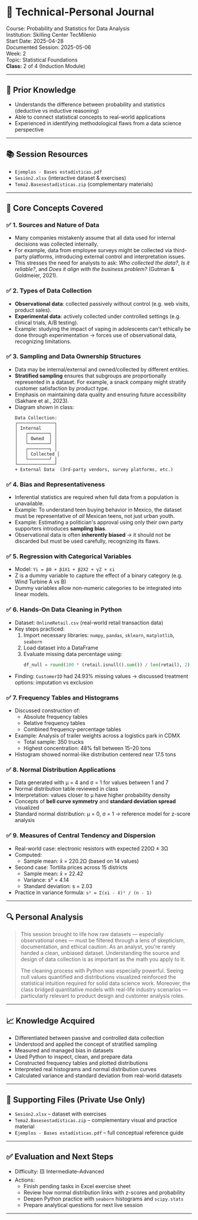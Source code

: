 # 🧠 Technical-Personal Journal  
Course: Probability and Statistics for Data Analysis  
Institution: Skilling Center TecMilenio  
Start Date: 2025-04-28  
Documented Session: 2025-05-06  
Week: 2  
Topic: Statistical Foundations  
**Class:** 2 of 4 (Induction Module) 

---

## 🧠 Prior Knowledge

* Understands the difference between probability and statistics (deductive vs inductive reasoning)
* Able to connect statistical concepts to real-world applications
* Experienced in identifying methodological flaws from a data science perspective

---

## 📚 Session Resources

* `Ejemplos - Bases estadísticas.pdf`
* `Sesión2.xlsx` (interactive dataset & exercises)
* `Tema2.Basesestadísticas.zip` (complementary materials)

---

## 📘 Core Concepts Covered

### ✅ 1. **Sources and Nature of Data**
- Many companies mistakenly assume that all data used for internal decisions was collected internally.
- For example, data from employee surveys might be collected via third-party platforms, introducing external control and interpretation issues.
- This stresses the need for analysts to ask: *Who collected the data?*, *Is it reliable?*, and *Does it align with the business problem?* (Gutman & Goldmeier, 2021).

### ✅ 2. **Types of Data Collection**
- **Observational data**: collected passively without control (e.g. web visits, product sales).
- **Experimental data**: actively collected under controlled settings (e.g. clinical trials, A/B testing).
- Example: studying the impact of vaping in adolescents can't ethically be done through experimentation → forces use of observational data, recognizing limitations.

### ✅ 3. **Sampling and Data Ownership Structures**
- Data may be internal/external and owned/collected by different entities.
- **Stratified sampling** ensures that subgroups are proportionally represented in a dataset. For example, a snack company might stratify customer satisfaction by product type.
- Emphasis on maintaining data quality and ensuring future accessibility (Sakhare et al., 2023).
- Diagram shown in class: 
  ```
  Data Collection:
  ┌──────────────┐
  │ Internal     │
  │   ┌────────┐ │
  │   │ Owned  │ │
  │   └────────┘ │
  │   ┌────────┐ │
  │   │ Collected │
  │   └────────┘ │
  └──────────────┘
  + External Data  (3rd-party vendors, survey platforms, etc.)
  ```

### ✅ 4. **Bias and Representativeness**
- Inferential statistics are required when full data from a population is unavailable.
- Example: To understand teen buying behavior in Mexico, the dataset must be representative of *all* Mexican teens, not just urban youth.
- Example: Estimating a politician's approval using only their own party supporters introduces **sampling bias**.
- Observational data is often **inherently biased** → it should not be discarded but must be used carefully, recognizing its flaws.

### ✅ 5. **Regression with Categorical Variables**
- Model: `Yi = β0 + β1X1 + β2X2 + γZ + εi`
- Z is a dummy variable to capture the effect of a binary category (e.g. Wind Turbine A vs B)
- Dummy variables allow non-numeric categories to be integrated into linear models.

### ✅ 6. **Hands-On Data Cleaning in Python**
- Dataset: `OnlineRetail.csv` (real-world retail transaction data)
- Key steps practiced:
  1. Import necessary libraries: `numpy`, `pandas`, `sklearn`, `matplotlib`, `seaborn`
  2. Load dataset into a DataFrame
  3. Evaluate missing data percentage using:
     ```python
     df_null = round(100 * (retail.isnull().sum()) / len(retail), 2)
     ```
- Finding: `CustomerID` had 24.93% missing values → discussed treatment options: imputation vs exclusion

### ✅ 7. **Frequency Tables and Histograms**
- Discussed construction of:
  - Absolute frequency tables
  - Relative frequency tables
  - Combined frequency-percentage tables
- Example: Analysis of trailer weights across a logistics park in CDMX
  - Total sample: 350 trucks
  - Highest concentration: 48% fall between 15–20 tons
- Histogram showed normal-like distribution centered near 17.5 tons

### ✅ 8. **Normal Distribution Applications**
- Data generated with μ = 4 and σ = 1 for values between 1 and 7
- Normal distribution table reviewed in class
- Interpretation: values closer to μ have higher probability density
- Concepts of **bell curve symmetry** and **standard deviation spread** visualized
- Standard normal distribution: μ = 0, σ = 1 → reference model for z-score analysis

### ✅ 9. **Measures of Central Tendency and Dispersion**
- Real-world case: electronic resistors with expected 220Ω ± 3Ω
- Computed:
  - Sample mean: x̄ = 220.2Ω (based on 14 values)
- Second case: Tortilla prices across 15 districts
  - Sample mean: x̄ = 22.42
  - Variance: s² = 4.14
  - Standard deviation: s = 2.03
- Practice in variance formula: `s² = Σ(xi - x̄)² / (n - 1)`

---

## 🔍 Personal Analysis

> This session brought to life how raw datasets — especially observational ones — must be filtered through a lens of skepticism, documentation, and ethical caution. As an analyst, you're rarely handed a clean, unbiased dataset. Understanding the source and design of data collection is as important as the math you apply to it.
>
> The cleaning process with Python was especially powerful. Seeing null values quantified and distributions visualized reinforced the statistical intuition required for solid data science work. Moreover, the class bridged quantitative models with real-life industry scenarios — particularly relevant to product design and customer analysis roles.

---

## 📈 Knowledge Acquired

* Differentiated between passive and controlled data collection
* Understood and applied the concept of stratified sampling
* Measured and managed bias in datasets
* Used Python to inspect, clean, and prepare data
* Constructed frequency tables and plotted distributions
* Interpreted real histograms and normal distribution curves
* Calculated variance and standard deviation from real-world datasets

---

## 📂 Supporting Files (Private Use Only)

* `Sesión2.xlsx` – dataset with exercises
* `Tema2.Basesestadísticas.zip` – complementary visual and practice material
* `Ejemplos - Bases estadísticas.pdf` – full conceptual reference guide

---

## ✅ Evaluation and Next Steps

* Difficulty: 🟨 Intermediate–Advanced
* Actions:
  - Finish pending tasks in Excel exercise sheet
  - Review how normal distribution links with z-scores and probability
  - Deepen Python practice with `seaborn` histograms and `scipy.stats`
  - Prepare analytical questions for next live session

---

